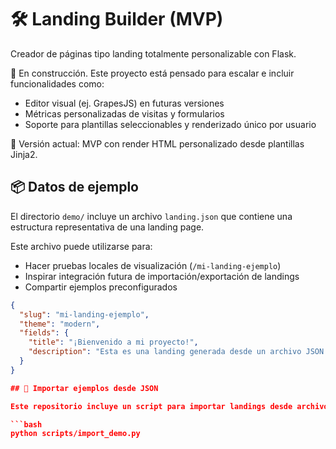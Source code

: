 # 🛠 Landing Builder (MVP)

Creador de páginas tipo landing totalmente personalizable con Flask.

🔧 En construcción. Este proyecto está pensado para escalar e incluir funcionalidades como:
- Editor visual (ej. GrapesJS) en futuras versiones
- Métricas personalizadas de visitas y formularios
- Soporte para plantillas seleccionables y renderizado único por usuario

🚀 Versión actual: MVP con render HTML personalizado desde plantillas Jinja2.

## 📦 Datos de ejemplo

El directorio `demo/` incluye un archivo `landing.json` que contiene una estructura representativa de una landing page.

Este archivo puede utilizarse para:
- Hacer pruebas locales de visualización (`/mi-landing-ejemplo`)
- Inspirar integración futura de importación/exportación de landings
- Compartir ejemplos preconfigurados

```json
{
  "slug": "mi-landing-ejemplo",
  "theme": "modern",
  "fields": {
    "title": "¡Bienvenido a mi proyecto!",
    "description": "Esta es una landing generada desde un archivo JSON."
  }
}

## 🧪 Importar ejemplos desde JSON

Este repositorio incluye un script para importar landings desde archivos `.json` (como `demo/landing.json`).

```bash
python scripts/import_demo.py
